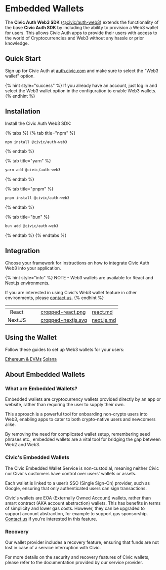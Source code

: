 # Embedded Wallets

The **Civic Auth Web3 SDK** ([@civic/auth-web3](https://www.npmjs.com/package/@civic/auth-web3)) extends the functionality of the base **Civic Auth SDK** by including the ability to provision a Web3 wallet for users. This allows Civic Auth apps to provide their users with access to the world of Cryptocurrencies and Web3 without any hassle or prior knowledge.

## Quick Start

Sign up for Civic Auth at [auth.civic.com](https://auth.civic.com) and make sure to select the "Web3 wallet" option.

{% hint style="success" %}
If you already have an account, just log in and select the Web3 wallet option in the configuration to enable Web3 wallets.
{% endhint %}

## Installation

Install the Civic Auth Web3 SDK:

{% tabs %}
{% tab title="npm" %}
```bash
npm install @civic/auth-web3
```
{% endtab %}

{% tab title="yarn" %}
```bash
yarn add @civic/auth-web3
```
{% endtab %}

{% tab title="pnpm" %}
```bash
pnpm install @civic/auth-web3
```
{% endtab %}

{% tab title="bun" %}
```bash
bun add @civic/auth-web3
```
{% endtab %}
{% endtabs %}

## Integration

Choose your framework for instructions on how to integrate Civic Auth Web3 into your application.

{% hint style="info" %}
NOTE - Web3 wallets are available for React and Next.js environments.

If you are interested in using Civic's Web3 wallet feature in other environments, please [contact us](https://discord.com/invite/MWmhXauJw8/?referrer=home-discord).
{% endhint %}

<table data-view="cards"><thead><tr><th align="center"></th><th data-hidden></th><th data-hidden></th><th data-hidden data-card-cover data-type="files"></th><th data-hidden data-card-target data-type="content-ref"></th></tr></thead><tbody><tr><td align="center">React   </td><td></td><td></td><td><a href=".gitbook/assets/cropped-react.png">cropped-react.png</a></td><td><a href="integration/react.md">react.md</a></td></tr><tr><td align="center">Next.JS</td><td></td><td></td><td><a href=".gitbook/assets/cropped-nextjs.svg">cropped-nextjs.svg</a></td><td><a href="integration/next.js.md">next.js.md</a></td></tr></tbody></table>

## Using the Wallet

Follow these guides to set up Web3 wallets for your users:

[Ethereum & EVMs](/web3/ethereum-evm.md)
[Solana](/web3/solana.md)

## About Embedded Wallets

### **What are Embedded Wallets?**

Embedded wallets are cryptocurrency wallets provided directly by an app or website, rather than requiring the user to supply their own.

This approach is a powerful tool for onboarding non-crypto users into Web3, enabling apps to cater to both crypto-native users and newcomers alike.

By removing the need for complicated wallet setup, remembering seed phrases etc., embedded wallets are a vital tool for bridging the gap between Web2 and Web3.

### **Civic's Embedded Wallets**

The Civic Embedded Wallet Service is non-custodial, meaning neither Civic nor Civic's customers have control over users’ wallets or assets.

Each wallet is linked to a user’s SSO (Single Sign-On) provider, such as Google, ensuring that only authenticated users can sign transactions.

Civic's wallets are EOA (Externally Owned Account) wallets, rather than smart contract (AKA account abstraction) wallets. This has benefits in terms of simplicity and lower gas costs.  However, they can be upgraded to support account abstraction, for example to support gas sponsorship. [Contact us](https://discord.com/invite/MWmhXauJw8/?referrer=home-discord) if you're interested in this feature.

### **Recovery**

Our wallet provider includes a recovery feature, ensuring that funds are not lost in case of a service interruption with Civic.

For more details on the security and recovery features of Civic wallets, please refer to the documentation provided by our service provider.








